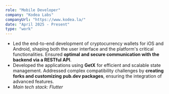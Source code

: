 ```yaml
---
role: "Mobile Developer"
company: "Kodea Labs"
companyUrl: "https://www.kodea.la/"
date: "April 2025 - Present"
type: "work"
---
```

- Led the end-to-end development of cryptocurrency wallets for iOS and Android, shaping both the user interface and the platform's critical functionalities. Ensured **optimal and secure communication with the backend via a RESTful API**.
- Developed the applications using **GetX** for efficient and scalable state management. Addressed complex compatibility challenges by **creating forks and customizing pub.dev packages**, ensuring the integration of advanced features.
- *Main tech stack: Flutter*
